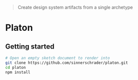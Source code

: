 > Create design system artifacts from a single archetype

# Platon

## Getting started

```sh
# Open an empty sketch document to render into
git clone https://github.com/sinnerschrader/platon.git
cd platon
npm install
```
